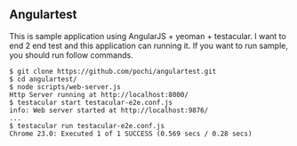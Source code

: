 Angulartest
-----------

This is sample application using AngularJS + yeoman + testacular.
I want to end 2 end test and this application can running it.
If you want to run sample, you should run follow commands.

```
$ git clone https://github.com/pochi/angulartest.git
$ cd angulartest/
$ node scripts/web-server.js 
Http Server running at http://localhost:8000/
$ testacular start testacular-e2e.conf.js 
info: Web server started at http://localhost:9876/
...
$ testacular run testacular-e2e.conf.js 
Chrome 23.0: Executed 1 of 1 SUCCESS (0.569 secs / 0.28 secs)
```
